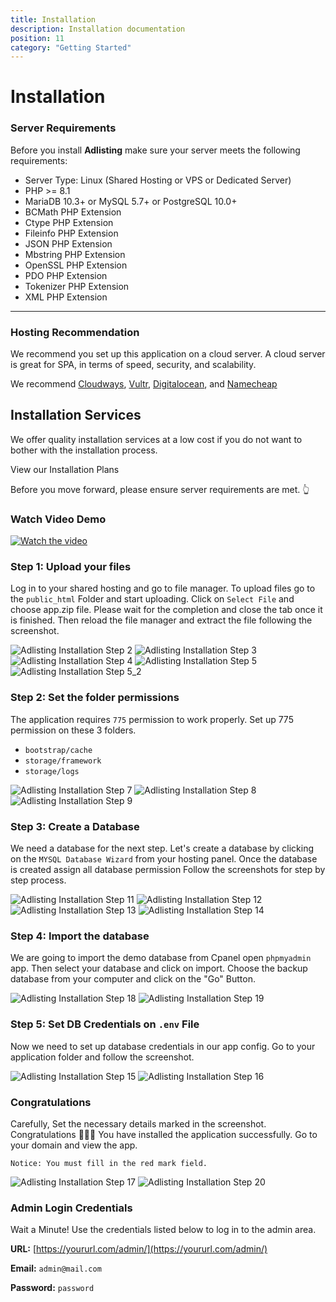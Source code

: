 ```yaml
---
title: Installation
description: Installation documentation
position: 11
category: "Getting Started"
---
```


# Installation

### Server Requirements

Before you install **Adlisting** make sure your server meets the following requirements:

- Server Type: Linux (Shared Hosting or VPS or Dedicated Server)
- PHP >= 8.1
- MariaDB 10.3+ or MySQL 5.7+ or PostgreSQL 10.0+
- BCMath PHP Extension
- Ctype PHP Extension
- Fileinfo PHP Extension
- JSON PHP Extension
- Mbstring PHP Extension
- OpenSSL PHP Extension
- PDO PHP Extension
- Tokenizer PHP Extension
- XML PHP Extension

---

<h3 class=""> Hosting Recommendation </h3>

We recommend you set up this application on a cloud server. A cloud server is great for SPA, in terms of speed, security, and scalability.

We recommend
<a href="http://go.templatecookie.com/cloudways" target="_blank">Cloudways</a>, <a href="http://go.templatecookie.com/vultr" target="_blank">Vultr</a>, <a href="http://go.templatecookie.com/digitalocean" target="_blank">Digitalocean</a>, and <a href="http://go.templatecookie.com/namecheap" target="_blank"> Namecheap </a>

<div class="bg-gray-200 rounded-xl px-4 py-6">
  <section id="installation-services">
      <h2>Installation Services</h2>
      <p>We offer quality installation services at a low cost if you do not want to bother with the installation process.</p>
      <nuxt-link class="outline-btn" to="/installation-plans">View our Installation Plans</nuxt-link>
  </section>
</div>

Before you move forward, please ensure server requirements are met. 👆

### Watch Video Demo

[![Watch the video](/docs/install_upgrade/adlisting_install.png)](https://www.loom.com/share/b9476d06d04c4a42bb8d12782c324ead?sid=8e1e450b-e4e1-41a4-ac31-86db46f29cf2)  

### Step 1: Upload your files

Log in to your shared hosting and go to file manager. To upload files go to the `public_html` Folder and start uploading. Click on `Select File` and choose app.zip file. Please wait for the completion and close the tab once it is finished. Then reload the file manager and extract the file following the screenshot.

![Adlisting Installation Step 2](/docs/adlisting/install/s2.png)
![Adlisting Installation Step 3](/docs/adlisting/install/s3.png)
![Adlisting Installation Step 4](/docs/adlisting/install/s4.png)
![Adlisting Installation Step 5](/docs/adlisting/install/s5.png)
![Adlisting Installation Step 5_2](/docs/adlisting/install/s5_2.png)

### Step 2: Set the folder permissions

The application requires `775` permission to work properly. Set up 775 permission on these 3 folders.

- `bootstrap/cache`
- `storage/framework`
- `storage/logs`

![Adlisting Installation Step 7](/docs/adlisting/install/s7.png)
![Adlisting Installation Step 8](/docs/adlisting/install/s8.png)
![Adlisting Installation Step 9](/docs/adlisting/install/s9.png)

### Step 3: Create a Database

We need a database for the next step. Let's create a database by clicking on the `MYSQL Database Wizard` from your hosting panel. Once the database is created assign all database permission
Follow the screenshots for step by step process.

![Adlisting Installation Step 11](/docs/adlisting/install/s11.png)
![Adlisting Installation Step 12](/docs/adlisting/install/s12.png)
![Adlisting Installation Step 13](/docs/adlisting/install/s13.png)
![Adlisting Installation Step 14](/docs/adlisting/install/s14.png)

### Step 4: Import the database

We are going to import the demo database from Cpanel open `phpmyadmin` app. Then select your database and click on import. Choose the backup database from your computer and click on the "Go" Button.

![Adlisting Installation Step 18](/docs/adlisting/install/s18.png)
![Adlisting Installation Step 19](/docs/adlisting/install/s19.png)

### Step 5: Set DB Credentials on `.env` File

Now we need to set up database credentials in our app config. Go to your application folder and follow the screenshot.

![Adlisting Installation Step 15](/docs/adlisting/install/s15.png)
![Adlisting Installation Step 16](/docs/adlisting/install/s16.png)

### Congratulations

Carefully, Set the necessary details marked in the screenshot. Congratulations 🎉🎉🎉 You have installed the application successfully. Go to your domain and view the app.

`Notice: You must fill in the red mark field.`

![Adlisting Installation Step 17](/docs/adlisting/install/s17.png)
![Adlisting Installation Step 20](/docs/adlisting/install/s20.png)

### Admin Login Credentials

Wait a Minute! Use the credentials listed below to log in to the admin area.

**URL:** [https://yoururl.com/admin/](https://yoururl.com/admin/)

**Email:** `admin@mail.com`

**Password:** `password`
